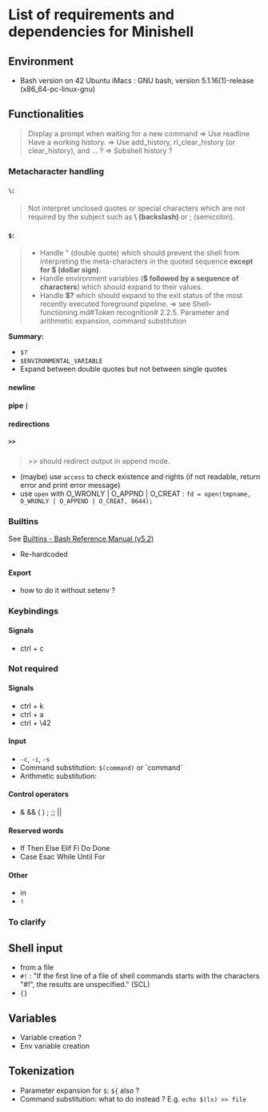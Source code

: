 # List of requirements and dependencies for Minishell

## Environment
- Bash version on 42 Ubuntu iMacs : GNU bash, version 5.1.16(1)-release (x86_64-pc-linux-gnu)

## Functionalities
> Display a prompt when waiting for a new command
=> Use readline
> Have a working history.
=> Use add_history, rl_clear_history (or clear_history), and ... ?
=> Subshell history ?

### Metacharacter handling
#### `\`:
> Not interpret unclosed quotes or special characters which are not required by the
subject such as **\ (backslash)** or ; (semicolon).

#### `$`:
> - Handle " (double quote) which should prevent the shell from interpreting the meta-characters in the quoted sequence **except for \$ (dollar sign)**.
> - Handle environment variables (**\$ followed by a sequence of characters**) which should expand to their values.
> - Handle **$?** which should expand to the exit status of the most recently executed foreground pipeline.
=> see Shell-functioning.md#Token recognition# 2.2.5. Parameter and arithmetic expansion, command substitution

**Summary:**
- `$?`
- `$ENVIRONMENTAL_VARIABLE`
- Expand between double quotes but not between single quotes

#### newline

#### pipe `|`

#### redirections

##### `>>`
> \>\> should redirect output in append mode.
- (maybe) use `access` to check existence and rights (if not readable, return error and print error message)
- use `open` with O_WRONLY | O_APPND | O_CREAT : `fd = open(tmpname, O_WRONLY | O_APPEND | O_CREAT, 0644);`

### Builtins
See [Builtins - Bash Reference Manual (v5.2)](https://www.gnu.org/software/bash/manual/bash.html#Shell-Builtin-Commands)
- Re-hardcoded

#### Export
- how to do it without setenv ?

### Keybindings
#### Signals
- ctrl + c


### Not required
#### Signals
- ctrl + k
- ctrl + a
- ctrl + \42

#### Input
- `-c`, `-i`, `-s`
- Command substitution: `$(command)` or \`command\`
- Arithmetic substitution: 

#### Control operators
- &   &&   (   )   ;   ;;    ||

#### Reserved words
- If    Then    Else    Elif    Fi    Do    Done
- Case    Esac    While    Until    For

#### Other
- in
- `!`

### To clarify
## Shell input
- from a file
- `#!` : "If the first line of a file of shell commands starts with the characters "#!", the results are unspecified." (SCL)
- `{}`

## Variables
- Variable creation ?
- Env variable creation

## Tokenization
- Parameter expansion for `$`: `${` also ?
- Command substitution: what to do instead ? E.g. `echo $(ls) >> file`